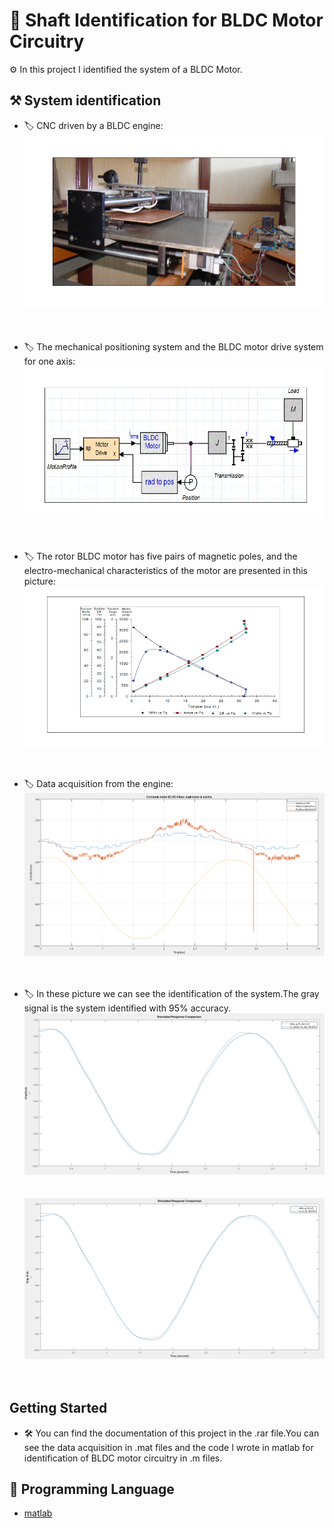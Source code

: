 # 🏹 Shaft Identification for BLDC Motor Circuitry

⚙️ In this project I identified the system of a BLDC Motor.

## ⚒️ System identification

* 🏷️ CNC driven by a BLDC engine:
![alt text](https://github.com/Piciorus-Ovidiu-Mihai/Photos/blob/master/m1.PNG)<br/><br/><br/>

* 🏷️ The mechanical positioning system and the BLDC motor drive system for one axis:
![alt text](https://github.com/Piciorus-Ovidiu-Mihai/Photos/blob/master/m2.PNG)<br/><br/><br/>

* 🏷️ The rotor BLDC motor has five pairs of magnetic poles, and the electro-mechanical characteristics of the motor are presented in this picture:
![alt text](https://github.com/Piciorus-Ovidiu-Mihai/Photos/blob/master/m3.PNG)<br/><br/><br/>

* 🏷️ Data acquisition from the engine:
![alt text](https://github.com/Piciorus-Ovidiu-Mihai/Photos/blob/master/m6.PNG)<br/><br/><br/>

* 🏷️ In these picture we can see the identification of the system.The gray signal is the system identified with 95% accuracy.
![alt text](https://github.com/Piciorus-Ovidiu-Mihai/Photos/blob/master/m4.PNG)<br/><br/><br/>
![alt text](https://github.com/Piciorus-Ovidiu-Mihai/Photos/blob/master/m5.PNG)<br/><br/><br/>

## Getting Started
* 🛠️ You can find the documentation of this project in the .rar file.You can see the data acquisition in .mat files and the code I wrote in matlab for identification of BLDC motor circuitry in .m files.
  
## 📘 Programming Language
* [matlab](https://www.mathworks.com/products/matlab.html)


